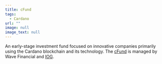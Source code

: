```yaml
---
title: cFund
tags:
  - Cardano
url: ""
image: null
image_text: null
---
```


An early-stage investment fund focused on innovative companies primarily using the Cardano blockchain and its technology. The [cFund](https://iohk.io/en/blog/posts/2021/07/28/a-closer-look-at-the-cfund/) is managed by Wave Financial and [IOG](https://www.essentialcardano.io/glossary/iog).
